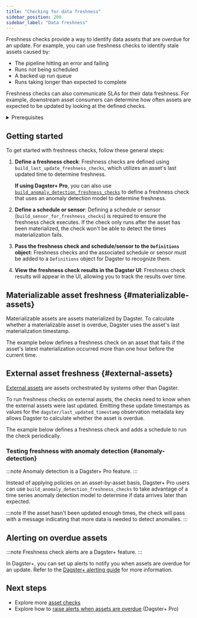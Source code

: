 ```yaml
---
title: "Checking for data freshness"
sidebar_position: 200
sidebar_label: "Data freshness"
---
```


Freshness checks provide a way to identify data assets that are overdue for an update. For example, you can use freshness checks to identify stale assets caused by:

- The pipeline hitting an error and failing
- Runs not being scheduled
- A backed up run queue
- Runs taking longer than expected to complete

Freshness checks can also communicate SLAs for their data freshness. For example, downstream asset consumers can determine how often assets are expected to be updated by looking at the defined checks.

<details>
  <summary>Prerequisites</summary>

To follow the steps in this guide, you'll need familiarity with:

- [Assets](/guides/data-assets)
- [External assets](/guides/external-assets)
- [Asset checks](/guides/asset-checks)

</details>

## Getting started

To get started with freshness checks, follow these general steps:

1. **Define a freshness check**: Freshness checks are defined using `build_last_update_freshness_checks`, which utilizes an asset's last updated time to determine freshness.

   **If using Dagster+ Pro**, you can also use [`build_anomaly_detection_freshness_checks`](#anomaly-detection) to define a freshness check that uses an anomaly detection model to determine freshness.
2. **Define a schedule or sensor**: Defining a schedule or sensor (`build_sensor_for_freshness_checks`) is required to ensure the freshness check executes. If the check only runs after the asset has been materialized, the check won't be able to detect the times materialization fails.
3. **Pass the freshness check and schedule/sensor to the `Definitions` object**: Freshness checks and the associated schedule or sensor must be added to a `Definitions` object for Dagster to recognize them.
4. **View the freshness check results in the Dagster UI**: Freshness check results will appear in the UI, allowing you to track the results over time.

## Materializable asset freshness \{#materializable-assets}

Materializable assets are assets materialized by Dagster. To calculate whether a materializable asset is overdue, Dagster uses the asset's last materialization timestamp.

The example below defines a freshness check on an asset that fails if the asset's latest materialization occurred more than one hour before the current time.

<CodeExample filePath="guides/data-assets/quality-testing/freshness-checks/materializable-asset-freshness-check.py" language="python" />

## External asset freshness \{#external-assets}

[External assets](/guides/external-assets) are assets orchestrated by systems other than Dagster.

To run freshness checks on external assets, the checks need to know when the external assets were last updated. Emitting these update timestamps as values for the `dagster/last_updated_timestamp` observation metadata key allows Dagster to calculate whether the asset is overdue.

The example below defines a freshness check and adds a schedule to run the check periodically.

<CodeExample filePath="guides/data-assets/quality-testing/freshness-checks/external-asset-freshness-check.py" language="python" />

### Testing freshness with anomaly detection \{#anomaly-detection}

:::note
Anomaly detection is a Dagster+ Pro feature.
:::

Instead of applying policies on an asset-by-asset basis, Dagster+ Pro users can use `build_anomaly_detection_freshness_checks` to take advantage of a time series anomaly detection model to determine if data arrives later than expected.

<CodeExample filePath="guides/data-assets/quality-testing/freshness-checks/anomaly-detection.py" language="python" />

:::note
If the asset hasn't been updated enough times, the check will pass with a message indicating that more data is needed to detect anomalies.
:::

## Alerting on overdue assets

:::note
Freshness check alerts are a Dagster+ feature.
:::

In Dagster+, you can set up alerts to notify you when assets are overdue for an update. Refer to the [Dagster+ alerting guide](/dagster-plus/deployment/alerts) for more information.

## Next steps

- Explore more [asset checks](/guides/asset-checks)
- Explore how to [raise alerts when assets are overdue](/dagster-plus/deployment/alerts) (Dagster+ Pro)